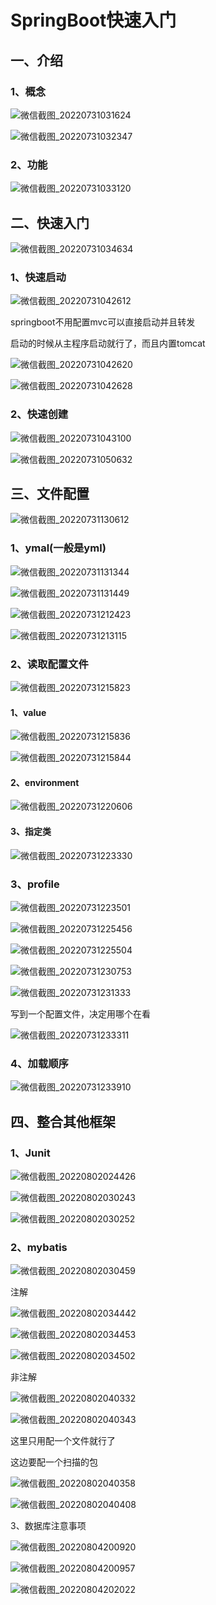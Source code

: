 # SpringBoot快速入门

## 一、介绍

### 1、概念

![微信截图_20220731031624](C:\Users\waili\Desktop\usual\微信截图\springboot快速入门\微信截图_20220731031624.png)



![微信截图_20220731032347](C:\Users\waili\Desktop\usual\微信截图\springboot快速入门\微信截图_20220731032347.png)

### 2、功能

![微信截图_20220731033120](C:\Users\waili\Desktop\usual\微信截图\springboot快速入门\微信截图_20220731033120.png)





## 二、快速入门

![微信截图_20220731034634](C:\Users\waili\Desktop\usual\微信截图\springboot快速入门\微信截图_20220731034634.png)

### 1、快速启动

![微信截图_20220731042612](C:\Users\waili\Desktop\usual\微信截图\springboot快速入门\微信截图_20220731042612.png)

springboot不用配置mvc可以直接启动并且转发



启动的时候从主程序启动就行了，而且内置tomcat

![微信截图_20220731042620](C:\Users\waili\Desktop\usual\微信截图\springboot快速入门\微信截图_20220731042620.png)

![微信截图_20220731042628](C:\Users\waili\Desktop\usual\微信截图\springboot快速入门\微信截图_20220731042628.png)

### 2、快速创建

![微信截图_20220731043100](C:\Users\waili\Desktop\usual\微信截图\springboot快速入门\微信截图_20220731043100.png)

![微信截图_20220731050632](C:\Users\waili\Desktop\usual\微信截图\springboot快速入门\微信截图_20220731050632.png)





## 三、文件配置

![微信截图_20220731130612](C:\Users\waili\Desktop\usual\微信截图\springboot快速入门\微信截图_20220731130612.png)

### 1、ymal(一般是yml)

![微信截图_20220731131344](C:\Users\waili\Desktop\usual\微信截图\springboot快速入门\微信截图_20220731131344.png)

![微信截图_20220731131449](C:\Users\waili\Desktop\usual\微信截图\springboot快速入门\微信截图_20220731131449.png)

![微信截图_20220731212423](C:\Users\waili\Desktop\usual\微信截图\springboot快速入门\微信截图_20220731212423.png)

![微信截图_20220731213115](C:\Users\waili\Desktop\usual\微信截图\springboot快速入门\微信截图_20220731213115.png)



### 2、读取配置文件

![微信截图_20220731215823](C:\Users\waili\Desktop\usual\微信截图\springboot快速入门\微信截图_20220731215823.png)

#### 1、value

![微信截图_20220731215836](C:\Users\waili\Desktop\usual\微信截图\springboot快速入门\微信截图_20220731215836.png)

![微信截图_20220731215844](C:\Users\waili\Desktop\usual\微信截图\springboot快速入门\微信截图_20220731215844.png)

#### 2、environment

![微信截图_20220731220606](C:\Users\waili\Desktop\usual\微信截图\springboot快速入门\微信截图_20220731220606.png)



#### 3、指定类

![微信截图_20220731223330](C:\Users\waili\Desktop\usual\微信截图\springboot快速入门\微信截图_20220731223330.png)



### 3、profile

![微信截图_20220731223501](C:\Users\waili\Desktop\usual\微信截图\springboot快速入门\微信截图_20220731223501.png)

![微信截图_20220731225456](C:\Users\waili\Desktop\usual\微信截图\springboot快速入门\微信截图_20220731225456.png)

![微信截图_20220731225504](C:\Users\waili\Desktop\usual\微信截图\springboot快速入门\微信截图_20220731225504.png)

![微信截图_20220731230753](C:\Users\waili\Desktop\usual\微信截图\springboot快速入门\微信截图_20220731230753.png)

![微信截图_20220731231333](C:\Users\waili\Desktop\usual\微信截图\springboot快速入门\微信截图_20220731231333.png)

写到一个配置文件，决定用哪个在看



![微信截图_20220731233311](C:\Users\waili\Desktop\usual\微信截图\springboot快速入门\微信截图_20220731233311.png)

### 4、加载顺序

![微信截图_20220731233910](C:\Users\waili\Desktop\usual\微信截图\springboot快速入门\微信截图_20220731233910.png)



## 四、整合其他框架

### 1、Junit

![微信截图_20220802024426](C:\Users\waili\Desktop\usual\微信截图\springboot快速入门\微信截图_20220802024426.png)

![微信截图_20220802030243](C:\Users\waili\Desktop\usual\微信截图\springboot快速入门\微信截图_20220802030243.png)

![微信截图_20220802030252](C:\Users\waili\Desktop\usual\微信截图\springboot快速入门\微信截图_20220802030252.png)



### 2、mybatis

![微信截图_20220802030459](C:\Users\waili\Desktop\usual\微信截图\springboot快速入门\微信截图_20220802030459.png)

注解

![微信截图_20220802034442](C:\Users\waili\Desktop\usual\微信截图\springboot快速入门\微信截图_20220802034442.png)

![微信截图_20220802034453](C:\Users\waili\Desktop\usual\微信截图\springboot快速入门\微信截图_20220802034453.png)

![微信截图_20220802034502](C:\Users\waili\Desktop\usual\微信截图\springboot快速入门\微信截图_20220802034502.png)



非注解

![微信截图_20220802040332](C:\Users\waili\Desktop\usual\微信截图\springboot快速入门\微信截图_20220802040332.png)

![微信截图_20220802040343](C:\Users\waili\Desktop\usual\微信截图\springboot快速入门\微信截图_20220802040343.png)

这里只用配一个文件就行了

这边要配一个扫描的包

![微信截图_20220802040358](C:\Users\waili\Desktop\usual\微信截图\springboot快速入门\微信截图_20220802040358.png)

![微信截图_20220802040408](C:\Users\waili\Desktop\usual\微信截图\springboot快速入门\微信截图_20220802040408.png)





3、数据库注意事项

![微信截图_20220804200920](C:\Users\waili\Desktop\usual\微信截图\springboot快速入门\微信截图_20220804200920.png)

![微信截图_20220804200957](C:\Users\waili\Desktop\usual\微信截图\springboot快速入门\微信截图_20220804200957.png)

![微信截图_20220804202022](C:\Users\waili\Desktop\usual\微信截图\springboot快速入门\微信截图_20220804202022.png)